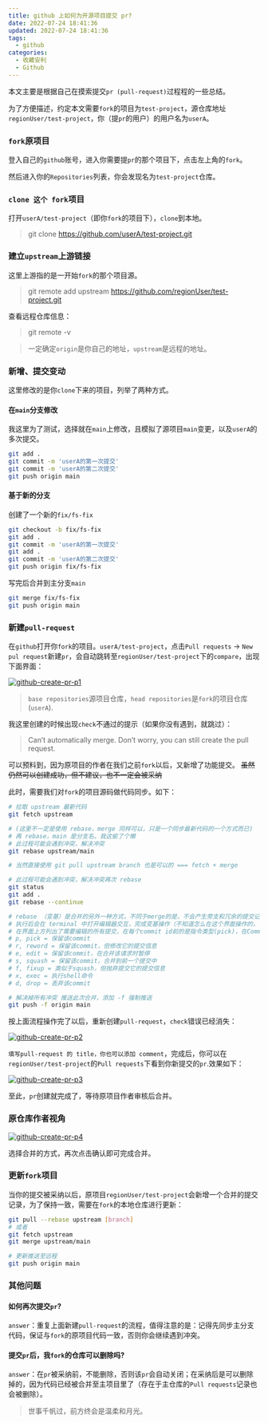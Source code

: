 ```yaml
---
title: github 上如何为开源项目提交 pr?
date: 2022-07-24 18:41:36
updated: 2022-07-24 18:41:36
tags:
  - github
categories:
  - 收藏安利
  - Github
---
```


本文主要是根据自己在摸索提交`pr (pull-request)`过程程的一些总结。

为了方便描述，约定本文需要`fork`的项目为`test-project`，源仓库地址`regionUser/test-project`，你（提`pr`的用户）的用户名为`userA`。

<!-- more -->

### `fork`原项目

登入自己的`github`账号，进入你需要提`pr`的那个项目下，点击左上角的`fork`。

然后进入你的`Repositories`列表，你会发现名为`test-project`仓库。

### `clone 这个 fork`项目

打开`userA/test-project`（即你`fork`的项目下），`clone`到本地。

> git clone https://github.com/userA/test-project.git

### 建立`upstream`上游链接

这里上游指的是一开始`fork`的那个项目源。

> git remote add upstream https://github.com/regionUser/test-project.git

查看远程仓库信息：

> git remote -v

<div class="error">

> 一定确定`origin`是你自己的地址，`upstream`是远程的地址。

</div>

### 新增、提交变动

这里修改的是你`clone`下来的项目，列举了两种方式。

#### 在`main`分支修改

我这里为了测试，选择就在`main`上修改，且模拟了源项目`main`变更，以及`userA`的多次提交。

```bash
git add .
git commit -m 'userA的第一次提交'
git commit -m 'userA的第二次提交'
git push origin main
```

#### 基于新的分支

创建了一个新的`fix/fs-fix`

```bash
git checkout -b fix/fs-fix
git add .
git commit -m 'userA的第一次提交'
git add .
git commit -m 'userA的第二次提交'
git push origin fix/fs-fix
```

写完后合并到主分支`main`

```bash
git merge fix/fs-fix
git push origin main
```

### 新建`pull-request`

在`github`打开你`fork`的项目。`userA/test-project`，点击`Pull requests` -> `New pul request`新建`pr`，会自动跳转至`regionUser/test-project`下的`compare`，出现下面界面：

[![github-create-pr-p1](/images/posts/github-create-pr/p1.png)](/images/posts/github-create-pr/p1.png)

> `base repositories`源项目仓库，`head repositories`是`fork`的项目仓库(`userA`).

我这里创建的时候出现`check`不通过的提示（如果你没有遇到，就跳过）：

> Can’t automatically merge. Don’t worry, you can still create the pull request.

可以预料到，因为原项目的作者在我们之前`fork`以后，又新增了功能提交。 ~~虽然仍然可以创建成功，但不建议，也不一定会被采纳~~

此时，需要我们对`fork`的项目源码做代码同步。如下：

```bash
# 拉取 upstream 最新代码
git fetch upstream

# (这里不一定是使用 rebase，merge 同样可以，只是一个同步最新代码的一个方式而已)
# 再 rebase，main 是分支名，我这偷了个懒
# 此过程可能会遇到冲突，解决冲突
git rebase upstream/main

# 当然直接使用 git pull upstream branch 也是可以的 === fetch + merge

# 此过程可能会遇到冲突，解决冲突再次 rebase
git status
git add .
git rebase --continue

# rebase （变基）是合并的另外一种方式，不同于merge的是，不会产生旁支和冗余的提交记录。
# 执行后会在 terminal 中打开编辑器交互，完成变基操作（不知道怎么在这个界面操作的，可以看我的另外一篇文章'vi 编辑器学习'）
# 在界面上方列出了需要编辑的所有提交，在每个commit id前的是指令类型(pick)，在Commands中有相关的指令说明。
# p, pick = 保留该commit
# r, reword = 保留该commit，但修改它的提交信息
# e, edit = 保留该commit，在合并该请求时暂停
# s, squash = 保留该commit，合并到前一个提交中
# f, fixup = 类似于squash，但抛弃提交它的提交信息
# x, exec = 执行shell命令
# d, drop = 丢弃该commit

# 解决掉所有冲突 推送此次合并，添加 -f 强制推送
git push -f origin main
```

按上面流程操作完了以后，重新创建`pull-request`，`check`错误已经消失：

[![github-create-pr-p2](/images/posts/github-create-pr/p2.png)](/images/posts/github-create-pr/p2.png)

`填写pull-request 的 title，你也可以添加 comment`，完成后，你可以在`regionUser/test-project`的`Pull requests`下看到你新提交的`pr`.效果如下：

[![github-create-pr-p3](/images/posts/github-create-pr/p3.png)](/images/posts/github-create-pr/p3.png)

至此，`pr`创建就完成了，等待原项目作者审核后合并。

### 原仓库作者视角

[![github-create-pr-p4](/images/posts/github-create-pr/p4.png)](/images/posts/github-create-pr/p4.png)

选择合并的方式，再次点击确认即可完成合并。

### 更新`fork`项目

当你的提交被采纳以后，原项目`regionUser/test-project`会新增一个合并的提交记录，为了保持一致，需要在`fork`的本地仓库进行更新：

```bash
git pull --rebase upstream [branch]
# 或者
git fetch upstream
git merge upstream/main

# 更新推送至远程
git push origin main
```

### 其他问题

#### 如何再次提交`pr`?

`answer`：重复上面新建`pull-request`的流程，值得注意的是：记得先同步主分支代码，保证与`fork`的原项目代码一致，否则你会继续遇到冲突。

#### 提交`pr`后，我`fork`的仓库可以删除吗?

`answer`：在`pr`被采纳前，不能删除，否则该`pr`会自动关闭；在采纳后是可以删除掉的，因为代码已经被合并至主项目里了（存在于主仓库的`Pull requests`记录也会被删除）。

<div class="success">

> 世事千帆过，前方终会是温柔和月光。

</div>
